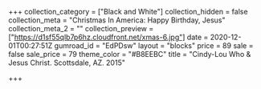 +++
collection_category = ["Black and White"]
collection_hidden = false
collection_meta = "Christmas In America: Happy Birthday, Jesus"
collection_meta_2 = ""
collection_preview = ["https://d1sf55qlb7p6hz.cloudfront.net/xmas-6.jpg"]
date = 2020-12-01T00:27:51Z
gumroad_id = "EdPDsw"
layout = "blocks"
price = 89
sale = false
sale_price = 79
theme_color = "#B8EEBC"
title = "Cindy-Lou Who & Jesus Christ. Scottsdale, AZ. 2015"

+++

